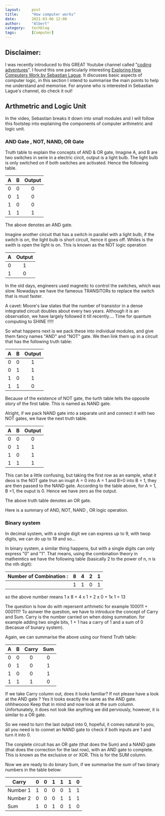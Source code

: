 ```yaml
---
layout:     post
title:      "How computer works"
date:       2021-03-06 12:00
author:     "Albert"
category:   techblog
tags:       [Computer]
---
```


<html>
<head>
  <!-- Global site tag (gtag.js) - Google Analytics -->
<script async src="https://www.googletagmanager.com/gtag/js?id=G-QY6RDJK8PM"></script>
<script>
  window.dataLayer = window.dataLayer || [];
  function gtag(){dataLayer.push(arguments);}
  gtag('js', new Date());

  gtag('config', 'G-QY6RDJK8PM');
</script>
  <meta charset="utf-8">
  <meta name="viewport" content="width=device-width">
  <title>MathJax example</title>
  <script src="https://polyfill.io/v3/polyfill.min.js?features=es6"></script>
  <script id="MathJax-script" async
          src="https://cdn.jsdelivr.net/npm/mathjax@3/es5/tex-mml-chtml.js">
  </script>
</head>
<body>
 
</body>
</html>

 
 <h2 class="section-heading">Disclaimer:  </h2>
  
  I was recently introduced to this GREAT Youtube channel called "[coding adventures](https://www.youtube.com/c/SebastianLague/videos)". I found this one particularly interesting [Exploring How Computers Work by Sebastian Lague](https://www.youtube.com/watch?v=QZwneRb-zqA).
  It discusses basic aspects of computer logic, in this section I intend to summarise the main points to help me understand and memorise. For anyone who is interested in Sebastian Lague's channel, do check it out!


 <h2 class="section-heading"> Arthmetric and Logic Unit  </h2>
 In the video, Sebastian breaks it down into small modules and I will follow this footstep into explaining the components of computer arthmetric and logic unit.
 
 <h3 class="section-heading"> AND Gate , NOT, NAND, OR Gate</h3>
 
 Truth table to explain the concepts of AND & OR gate, Imagine A, and B are two switches in serie in a 
 electric circit, output is a light bulb. The light bulb is only switched on if both switches are activated. Hence the following table.
 
  | A  | B | Output    |
| :----: |   :----:   |  :---: |
|  0    |  0    | 0  |
| 0     | 1     | 0  |
| 1     | 0     | 0  |
| 1     | 1     | 1  |

The above denotes an AND gate.

Imagine another circuit that has a switch in parallel with a light bulb, if the switch 
is on, the light bulb is short circuit, hence it goes off. Whiles is the swith is open 
the light is on. This is known as the NOT logic operation

| A | Output    |
| :----: | :---: |
|  0    |  1  |
|  1    |  0  | 

In the old days, engineers used magneitc to control the switches, which was slow. Nowadays
we have the fameous TRANSITORs to replace the switch that is must faster. 

A cavet: Moore's law states that the number of transistor in a dense integrated circuit doubles
about every two years. Although it is an observation, we have largely followed it till recently....
Time for quantum computing to SHINE !!!!!

So what happens next is we pack these into individual modules, and give them fancy names "AND" and "NOT" gate.
We then link them up in a circuit that has the following truth table:


  | A  | B | Output    |
| :----: |   :----:   |  :---: |
|  0    |  0    | 1  |
| 0     | 1     | 1  |
| 1     | 0     | 1  |
| 1     | 1     | 0  |

Because of the existence of NOT gate, the turth table tells the opposite story of the first table. This is named as 
NAND gate. 

Alright, if we pack NAND gate into a separate unit and connect it with two NOT gates, we have the next truth table. 

  | A  | B | Output    |
| :----: |   :----:   |  :---: |
|  0    |  0    | 0  |
| 0     | 1     | 1  |
| 1     | 0     | 1  |
| 1     | 1     | 1  |

This can be a little confusing, but taking the first row as an eample, what it deos is the NOT gate trun an inupt A = 0 into 
A = 1 and B=0 into B = 1, they are then passed to the NAND  gate. According to the table above, for A = 1, B =1, the ouput is 0. Hence 
we have zero as the output. 

The above truth table denotes an OR gate.

Here is a summary of AND, NOT, NAND , OR logic operation. 

 <h3 class="section-heading"> Binary system  </h3>
 
 In decimal system, with a single digit we can express up to 9, with twop digits, we can do up to 19 and so...
 
 In binary system, a similar thing happens, but with a single digits can only express "0" and "1". That means, using the combination theory in mathemtics 
 we have the following table (basically 2 to the power of n, n is the nth digit):
 
 |  Number of Combination :    |  8         | 4       | 2    | 1    |
 |          :----:             |   :----:   |  :---: | :---: | :---: |
 |                             |    1       |   1    |   0   |    1   |
 
 so the above number means 1 x 8 + 4 x 1 + 2 x 0 + 1x 1 = 13
 
 The question is how do with repersent arthmetic for example 100011  + 000111? 
 To asnwer the question, we have to introduce the concept of Carry and Sum. 
 Carry is the number carried on when doing summation. for example adding two single bits, 1 + 1 has a carry of 1 and a sum of 0 (becasue of bunary system).
 
 Again, we can summarise the above using our friend Truth table: 
 
   | A  | B | Carry | Sum |
| :----: |   :----:   |  :---: | :---: |
|  0    |  0    | 0  | 0  |
| 0     | 1     |  0 | 1  |
| 1     | 0     | 0 | 1  |
| 1     | 1     | 1  | 0 |

If we take Carry column out, does it looks familiar? If not please have a look at the AND gate ? Yes it looks exactly the same as the AND gate. ohhhwoooo 
Keep that in mind and now look at the sum column. Unfortunately, it does not look like anything we did perviously, however, it is similar to a OR gate. 

So we need to turn the last output into 0, hopeful, it comes natural to you, all you need is to connet an NAND gate to check if both inputs are 1 and turn it
into 0. 

The conplete circuit has an OR gate (that does the Sum) and a NAND gate (that does the correction for the last row), with an AND gate to complete. This is known as
the exclusive or or XOR. This is for the SUM column. 

Now we are ready to do binary Sum, if we summarise the sum of two binary numbers in the table below: 

|  Carry | 0     | 0     |  1   |   1  |   1  |  0  |
| ------ | ----- |----- |----- |----- |----- |----- |
| Number 1 |1     | 0     |   0  |  0   |   1  |   1  |
| Number 2 | 0     | 0     |   0  |  1   |   1  |  1   | 
| Sum | 1    | 0     |   1  |  0   |   1  |  0   | 
